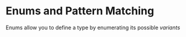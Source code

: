 # Enums and Pattern Matching


Enums allow you to define a type by enumerating its possible *variants*